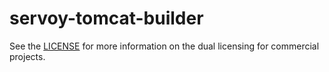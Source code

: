 # servoy-tomcat-builder

See the [LICENSE](LICENSE.md) for more information on the dual licensing for commercial projects.
